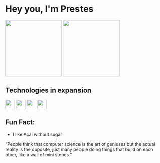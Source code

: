 # **Hey you, I'm Prestes**
<div>
    <img height="180em" src="https://github-readme-stats.vercel.app/api?username=bcaua321&count_private=true&show_icons=true&theme=dracula">
    <img height="180em" src="https://github-readme-stats.vercel.app/api/top-langs/?username=bcaua321&layout=compact)](https://github.com/anuraghazra/github-readme-stats">
</div>

## **Technologies in expansion**
<p float="left">
    <img align="center" width="30rem" src="https://image.flaticon.com/icons/png/128/3522/3522240.png"/>
    <img align="center" width="30rem" src="https://image.flaticon.com/icons/png/128/136/136448.png"/>
    <img align="center" width="30rem" src="https://image.flaticon.com/icons/png/128/29/29104.png"/>
    <img align="center" width="30rem" src="https://image.flaticon.com/icons/png/128/29/29600.png"/>
</p>

## **Fun Fact:**
   - I like Açai without sugar


   <p>“People think that computer science is the art of geniuses but the
actual reality is the opposite, just many people doing things that
build on each other, like a wall of mini stones.”<p>
